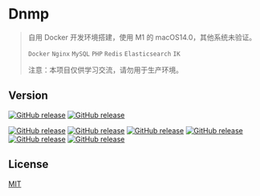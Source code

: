 # Dnmp

> 自用 Docker 开发环境搭建，使用 M1 的 macOS14.0，其他系统未验证。  
> 
> `Docker` `Nginx` `MySQL` `PHP` `Redis` `Elasticsearch` `IK`
> 
> 注意：本项目仅供学习交流，请勿用于生产环境。

## Version

[![GitHub release](https://img.shields.io/badge/Docker-v24.0.6-red?logo=docker)](https://img.shields.io/badge/Docker-v24.0.6-red)
[![GitHub release](https://img.shields.io/badge/M1_macOS-v14.0-red?logo=apple)](https://img.shields.io/badge/macOS-v14.0-red)

[![GitHub release](https://img.shields.io/badge/MySQL-v8.0.34-4F5D95?logo=mysql)](https://img.shields.io/badge/MySQL-v8.0.34-4F5D95?logo=mysql)
[![GitHub release](https://img.shields.io/badge/Redis-v7.0.5-4F5D95?logo=redis)](https://img.shields.io/badge/Redis-v7.0.5-4F5D95?logo=redis)
[![GitHub release](https://img.shields.io/badge/Nginx-v1.25.1-4F5D95?logo=nginx)](https://img.shields.io/badge/Nginx-v1.25.1-4F5D95?logo=nginx)
[![GitHub release](https://img.shields.io/badge/PHP-v7.3_/_v8.1-4F5D95?logo=php)](https://img.shields.io/badge/PHP-v7.3_/_v8.1-4F5D95?logo=php)
[![GitHub release](https://img.shields.io/badge/Elasticsearch-v7.9.1-4F5D95?logo=Elasticsearch)](https://img.shields.io/badge/PHP-v7.3_/_v8.1-4F5D95?logo=php)
[![GitHub release](https://img.shields.io/badge/IK-v7.9.1-4F5D95)](https://img.shields.io/badge/PHP-v7.3_/_v8.1-4F5D95)

## License

[MIT](https://opensource.org/licenses/MIT)
